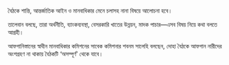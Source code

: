 বৈঠকে শান্তি, আন্তর্জাতিক আইন ও মানবাধিকার মেনে চলাসহ নানা বিষয়ে আলোচনা হবে।

তালেবান বলছে, তারা অর্থনীতি, ব্যাংকব্যবস্থা, বেসরকারি খাতের উন্নয়ন, মাদক পাচার—এসব বিষয় নিয়ে কথা বলতে আগ্রহী।

আফগানিস্তানের স্বাধীন মানবাধিকার কমিশনের সাবেক কমিশনার শবনম সালেহি বলছেন, দোহা বৈঠকে আফগান নারীদের অংশগ্রহণ না থাকায় বৈঠকটি ‘অসম্পূর্ণ’ থেকে যাবে।
